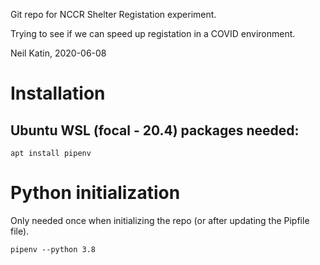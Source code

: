 
Git repo for NCCR Shelter Registation experiment.

Trying to see if we can speed up registation in a COVID environment.

Neil Katin, 2020-06-08


Installation
============

Ubuntu WSL (focal - 20.4) packages needed:
------------------------

```shell
apt install pipenv
```

Python initialization
=====================

Only needed once when initializing the repo (or after updating the Pipfile file).

```shell
pipenv --python 3.8
```
